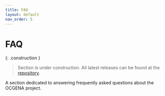 ```yaml
---
title: FAQ
layout: default
nav_order: 5
---
```


# FAQ

{: .construction }
> Section is under construction. All latest releases can be found at the [repository](https://github.com/MisterPotz/ocgena).

A section dedicated to answering frequently asked questions about the OCGENA project.
